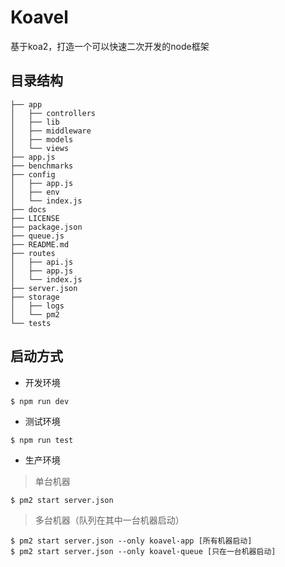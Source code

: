 # Koavel
基于koa2，打造一个可以快速二次开发的node框架 

## 目录结构
```node
├── app
│   ├── controllers
│   ├── lib
│   ├── middleware
│   ├── models
│   └── views
├── app.js
├── benchmarks
├── config
│   ├── app.js
│   ├── env
│   └── index.js
├── docs
├── LICENSE
├── package.json
├── queue.js
├── README.md
├── routes
│   ├── api.js
│   ├── app.js
│   └── index.js
├── server.json
├── storage
│   ├── logs
│   └── pm2
└── tests
```

## 启动方式

* 开发环境
```shell
$ npm run dev
```

* 测试环境
```shell
$ npm run test
```

* 生产环境
> 单台机器
```shell
$ pm2 start server.json
```

> 多台机器（队列在其中一台机器启动）
```shell
$ pm2 start server.json --only koavel-app [所有机器启动]
$ pm2 start server.json --only koavel-queue [只在一台机器启动]
```